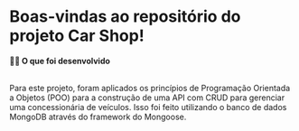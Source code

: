# Boas-vindas ao repositório do projeto Car Shop!

<summary><strong>👨‍💻 O que foi desenvolvido</strong></summary><br />

Para este projeto, foram aplicados os princípios de Programação Orientada a Objetos (POO) para a construção de uma API com CRUD para gerenciar uma concessionária de veículos. Isso foi feito utilizando o banco de dados MongoDB através do framework do Mongoose.
